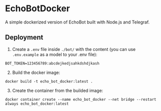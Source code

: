 # EchoBotDocker
A simple dockerized version of EchoBot built with Node.js and Telegraf.

## Deployment

1. Create a `.env` file inside `./bot/` with the content (you can use `.env.example` as a model to your .env file):

```
BOT_TOKEN=123456789:abcdejkedjsahkdshdjkash
```
2. Build the docker image:

`docker build -t echo_bot_docker:latest .`

3. Create the container from the builded image:

`docker container create --name echo_bot_docker --net bridge --restart always echo_bot_docker:latest`
